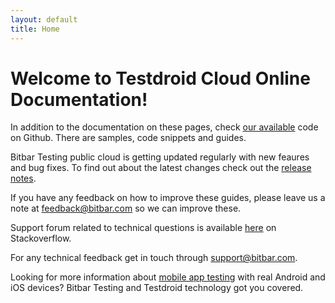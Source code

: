 ```yaml
---
layout: default
title: Home
---
```



# Welcome to Testdroid Cloud Online Documentation!

In addition to the documentation on these pages, check [our
available](https://github.com/bitbar/testdroid-samples/) code on
Github. There are samples, code snippets and guides.

Bitbar Testing public cloud is getting updated regularly with new feaures and bug fixes. To find out about the latest changes check out the [release notes]({{site.github.url}}/products/testdroid-releases/).

If you have any feedback on how to improve these guides, please leave
us a note at <feedback@bitbar.com> so we can improve these.

Support forum related to technical questions is available [here](http://stackoverflow.com/questions/tagged/testdroid) on Stackoverflow.

For any technical feedback get in touch through <support@bitbar.com>.

Looking for more information about [mobile app testing](http://bitbar.com/testing/) with real Android and iOS devices? Bitbar Testing and Testdroid technology got you covered.
